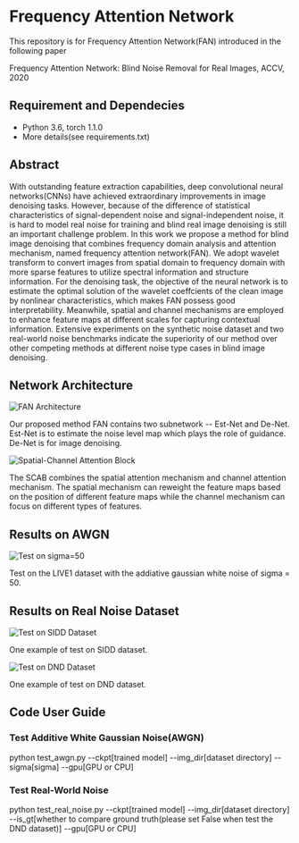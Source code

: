 # Frequency Attention Network
This repository is for Frequency Attention Network(FAN) introduced in the following paper

Frequency Attention Network: Blind Noise Removal for Real Images, ACCV, 2020

## Requirement and Dependecies

* Python 3.6, torch 1.1.0
* More details(see requirements.txt)

## Abstract

With outstanding feature extraction capabilities, deep convolutional neural networks(CNNs) have achieved extraordinary improvements in image denoising tasks. However, because of the difference of statistical characteristics of signal-dependent noise and signal-independent noise, it is hard to model real noise for training and blind real image denoising is still an important challenge problem. In this work we propose a method for blind image denoising that combines frequency domain analysis and attention mechanism, named frequency attention network(FAN). We adopt wavelet transform to convert images from spatial domain to frequency domain with more sparse features to utilize spectral information and structure information. For the denoising task, the objective of the neural network is to estimate the optimal solution of the wavelet coeffcients of the clean image by nonlinear characteristics, which makes FAN possess good interpretability. Meanwhile, spatial and channel mechanisms are employed to enhance feature maps at different scales for capturing contextual information. Extensive experiments on the synthetic noise dataset and two real-world noise benchmarks indicate the superiority of our method over other competing methods at different noise type cases in blind image denoising.

## Network Architecture

![FAN Architecture](https://github.com/momo1689/FAN/blob/master/figs/network.png)

Our proposed method FAN contains two subnetwork -- Est-Net and De-Net. Est-Net is to estimate the noise level map which plays the role of guidance. De-Net is for image denoising.

![Spatial-Channel Attention Block](https://github.com/momo1689/FAN/blob/master/figs/SCAB.png)

The SCAB combines the spatial attention mechanism and channel attention mechanism. The spatial mechanism can reweight the feature maps based on the position of different feature maps while the channel mechanism can focus on different types of features.

## Results on AWGN

![Test on sigma=50](https://github.com/momo1689/FAN/blob/master/figs/awgn.png)

Test on the LIVE1 dataset with the addiative gaussian white noise of sigma = 50.

## Results on Real Noise Dataset

![Test on SIDD Dataset](https://github.com/momo1689/FAN/blob/master/figs/SIDD.png)

One example of test on SIDD dataset.

![Test on DND Dataset](https://github.com/momo1689/FAN/blob/master/figs/DND.png)

One example of test on DND dataset.

## Code User Guide

### Test Additive White Gaussian Noise(AWGN)

python test_awgn.py --ckpt[trained model] --img_dir[dataset directory] --sigma[sigma] --gpu[GPU or CPU]

### Test Real-World Noise

python test_real_noise.py --ckpt[trained model] --img_dir[dataset directory] --is_gt[whether to compare ground truth(please set False when test the DND dataset)] --gpu[GPU or CPU]

